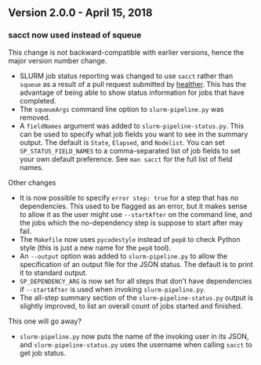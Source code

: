 ## Version 2.0.0 - April 15, 2018

### sacct now used instead of squeue

This change is not backward-compatible with earlier versions, hence the
major version number change.

* SLURM job status reporting was changed to use `sacct` rather than
  `squeue` as a result of a pull request submitted by
  [healther](https://github.com/healther).  This has the advantage of being
  able to show status information for jobs that have completed.
* The `squeueArgs` command line option to `slurm-pipeline.py` was removed.
* A `fieldNames` argument was added to `slurm-pipeline-status.py`. This can
  be used to specify what job fields you want to see in the summary
  output. The default is `State`, `Elapsed`, and `Nodelist`. You can set
  `SP_STATUS_FIELD_NAMES` to a comma-separated list of job fields to set
  your own default preference.  See `man sacct` for the full list of field
  names.

Other changes

* It is now possible to specify `error step: true` for a step that has no
  dependencies. This used to be flagged as an error, but it makes sense to
  allow it as the user might use `--startAfter` on the command line, and
  the jobs which the no-dependency step is suppose to start after may fail.
* The `Makefile` now uses `pycodestyle` instead of `pep8` to check Python
  style (this is just a new name for the `pep8` tool).
* An `--output` option was added to `slurm-pipeline.py` to allow the
  specification of an output file for the JSON status. The default is to
  print it to standard output.
* `SP_DEPENDENCY_ARG` is now set for all steps that don't have dependencies
  if `--startAfter` is used when invoking `slurm-pipeline.py`.
* The all-step summary section of the `slurm-pipeline-status.py` output is
  slightly improved, to list an overall count of jobs started and finished.

This one will go away?

* `slurm-pipeline.py` now puts the name of the invoking user in its JSON,
  and `slurm-pipeline-status.py` uses the username when calling `sacct` to
  get job status.
